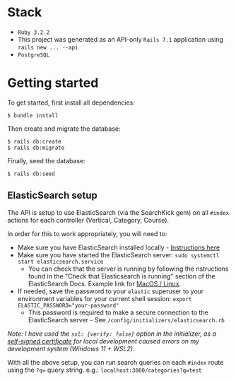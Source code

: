 # Stack

- `Ruby 3.2.2`
- This project was generated as an API-only `Rails 7.1` application using `rails new ... --api`
- `PostgreSQL`

# Getting started

To get started, first install all dependencies:

    $ bundle install

Then create and migrate the database:

    $ rails db:create
    $ rails db:migrate

Finally, seed the database:

    $ rails db:seed


## ElasticSearch setup

The API is setup to use ElasticSearch (via the SearchKick gem) on all `#index` actions for each controller (Vertical, Category, Course).

In order for this to work appropriately, you will need to:

- Make sure you have ElasticSearch installed locally - [Instructions here](https://www.elastic.co/guide/en/elasticsearch/reference/current/install-elasticsearch.html)
- Make sure you have started the ElasticSearch server: `sudo systemctl start elasticsearch.service`
  - You can check that the server is running by following the nstructions found in the "Check that Elasticsearch is running" section of the ElasticSearch Docs. Example link for [MacOS / Linux](https://www.elastic.co/guide/en/elasticsearch/reference/current/targz.html#_check_that_elasticsearch_is_running).
- If needed, save the password to your `elastic` superuser to your environment variables for your current shell session: `export ELASTIC_PASSWORD="your-password"`
    - This password is required to make a secure connection to the ElasticSearch server - See `/config/initializers/elasticsearch.rb`

_Note: I have used the `ssl: {verify: false}` option in the initializer, as a [self-signed certificate](https://www.elastic.co/guide/en/elasticsearch/reference/current/deb.html#deb-repo) for local development caused errors on my development system (Windows 11 + WSL2)._

With all the above setup, you can run search queries on each `#index` route using the `?q=` query string. e.g.: `localhost:3000/categories?q=test`
